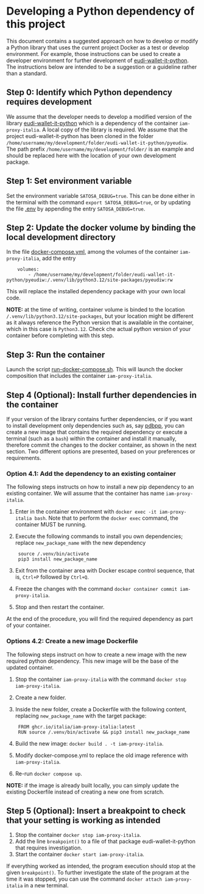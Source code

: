 # Developing a Python dependency of this project

This document contains a suggested approach on how to develop or modify a Python library that uses the current project Docker as a test or develop environment.
For example, those instructions can be used to create a developer environment for further development of [eudi-wallet-it-python](https://github.com/italia/eudi-wallet-it-python).
The instructions below are intended to be a suggestion or a guideline rather than a standard.

## Step 0: Identify which Python dependency requires development

We assume that the developer needs to develop a modified version of the library [eudi-wallet-it-python](https://github.com/italia/eudi-wallet-it-python) which is a dependency of the container `iam-proxy-italia`.
A local copy of the library is required.
We assume that the project eudi-wallet-it-python has been cloned in the folder `/home/username/my/development/folder/eudi-wallet-it-python/pyeudiw`. The path prefix `/home/username/my/development/folder/` is an example and should be replaced here with the location of your own development package.

## Step 1: Set environment variable

Set the environment variable `SATOSA_DEBUG=true`. This can be done either in the terminal with the command `export SATOSA_DEBUG=true`, or by updating the file [.env](Docker-compose/.env) by appending the entry `SATOSA_DEBUG=true`.

## Step 2: Update the docker volume by binding the local development directory

In the file [docker-compose.yml](Docker-example/docker-compose.yml), among the volumes of the container `iam-proxy-italia`, add the entry
    
        volumes:
            - /home/username/my/development/folder/eudi-wallet-it-python/pyeudiw:/.venv/lib/python3.12/site-packages/pyeudiw:rw

This will replace the installed dependency package with your own local code.

**NOTE:** at the time of writing, container volume is binded to the location `/.venv/lib/python3.12/site-packages`, but your location might be different as it always reference the Python version that is awailable in the container, which in this case is `Python3.12`. Check che actual python version of your container before completing with this step.

## Step 3: Run the container

Launch the script [run-docker-compose.sh](Docker-compose/run-docker-compose.sh). This will launch the docker composition that includes the container `iam-proxy-italia`.

## Step 4 (Optional): Install further dependencies in the container

If your version of the library contains further dependencies, or if you want to install development only dependencies such as, say [pdbpp](https://github.com/pdbpp/pdbpp), you can create a new image that contains the required dependency or execute a terminal (such as a `bash`) within the container and install it manually, therefore commit the changes to the docker container, as shown in the next section.
Two different options are presented, based on your preferences or requirements.

### Option 4.1: Add the dependency to an existing container

The following steps instructs on how to install a new pip dependency to an existing container. We will assume that the container has name `iam-proxy-italia`.

1. Enter in the container environment with `docker exec -it iam-proxy-italia bash`. Note that to perform the `docker exec` command, the container MUST be running.
2. Execute the following commands to install you own dependencies; replace `new_package_name` with the new dependency

        source /.venv/bin/activate
        pip3 install new_package_name

3. Exit from the container area with Docker escape control sequence, that is, `Ctrl+P` followed by `Ctrl+Q`.
4. Freeze the changes with the command `docker container commit iam-proxy-italia`.
5. Stop and then restart the container.

At the end of the procedure, you will find the required dependency as part of your container.

### Options 4.2: Create a new image Dockerfile

The following steps instruct on how to create a new image with the new required python dependency. This new image will be the base of the updated container.

1. Stop the container `iam-proxy-italia` with the command `docker stop iam-proxy-italia`.
2. Create a new folder.
3. Inside the new folder, create a Dockerfile with the following content, replacing `new_package_name` with the target package:

        FROM ghcr.io/italia/iam-proxy-italia:latest
        RUN source /.venv/bin/activate && pip3 install new_package_name

4. Build the new image: `docker build . -t iam-proxy-italia`.
5. Modify docker-compose.yml to replace the old image reference with `iam-proxy-italia`.
6. Re-run `docker compose up`.

**NOTE:** if the image is already built locally, you can simply update the existing Dockerfile instead of creating a new one from scratch.

## Step 5 (Optional): Insert a breakpoint to check that your setting is working as intended

1. Stop the container `docker stop iam-proxy-italia`.
2. Add the line `breakpoint()` to a file of that package eudi-wallet-it-python that requires investigation.
3. Start the container `docker start iam-proxy-italia`.

If everything worked as intended, the program execution should stop at the given `breakpoint()`. To further investigate the state of the program at the time it was stopped, you can use the command `docker attach iam-proxy-italia` in a new terminal.
